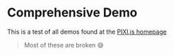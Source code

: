 # Comprehensive Demo

This is a test of all demos found at the [PIXI.js homepage](http://pixijs.io/examples/)

> Most of these are broken 😅
